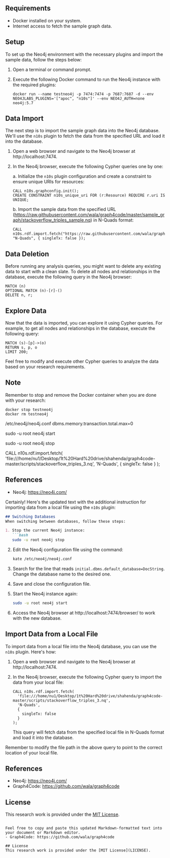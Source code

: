 


## Requirements
- Docker installed on your system.
- Internet access to fetch the sample graph data.

## Setup
To set up the Neo4j environment with the necessary plugins and import the sample data, follow the steps below:

1. Open a terminal or command prompt.

2. Execute the following Docker command to run the Neo4j instance with the required plugins:
   ```
   docker run --name testneo4j -p 7474:7474 -p 7687:7687 -d --env NEO4JLABS_PLUGINS='["apoc", "n10s"]' --env NEO4J_AUTH=none neo4j:5.7
   ```

## Data Import
The next step is to import the sample graph data into the Neo4j database. We'll use the `n10s` plugin to fetch the data from the specified URL and load it into the database.

1. Open a web browser and navigate to the Neo4j browser at http://localhost:7474.

2. In the Neo4j browser, execute the following Cypher queries one by one:

   a. Initialize the `n10s` plugin configuration and create a constraint to ensure unique URIs for resources:
      ```cypher
      CALL n10s.graphconfig.init();
      CREATE CONSTRAINT n10s_unique_uri FOR (r:Resource) REQUIRE r.uri IS UNIQUE;
      ```

   b. Import the sample data from the specified URL (https://raw.githubusercontent.com/wala/graph4code/master/sample_graph/stackoverflow_triples_sample.nq) in N-Quads format:
      ```cypher
      CALL n10s.rdf.import.fetch("https://raw.githubusercontent.com/wala/graph4code/master/sample_graph/stackoverflow_triples_sample.nq", "N-Quads", { singleTx: false });
      ```

## Data Deletion
Before running any analysis queries, you might want to delete any existing data to start with a clean slate. To delete all nodes and relationships in the database, execute the following query in the Neo4j browser:

```cypher
MATCH (n)
OPTIONAL MATCH (n)-[r]-()
DELETE n, r;
```

## Explore Data
Now that the data is imported, you can explore it using Cypher queries. For example, to get all nodes and relationships in the database, execute the following query:

```cypher
MATCH (s)-[p]->(o)
RETURN s, p, o
LIMIT 200;
```

Feel free to modify and execute other Cypher queries to analyze the data based on your research requirements.

## Note
Remember to stop and remove the Docker container when you are done with your research:

```
docker stop testneo4j
docker rm testneo4j
```


/etc/neo4j/neo4j.conf
dbms.memory.transaction.total.max=0

sudo -u root neo4j start

sudo -u root neo4j stop

CALL n10s.rdf.import.fetch(
  'file:///home/nu1/Desktop/1t%20Hard%20drive/shahenda/graph4code-master/scripts/stackoverflow_triples_3.nq',
  'N-Quads',
  {
    singleTx: false
  }
);



## References
- Neo4j: https://neo4j.com/

Certainly! Here's the updated text with the additional instruction for importing data from a local file using the `n10s` plugin:

```markdown
## Switching Databases
When switching between databases, follow these steps:

1. Stop the current Neo4j instance:
   ```bash
   sudo -u root neo4j stop
   ```

2. Edit the Neo4j configuration file using the command:
   ```bash
   kate /etc/neo4j/neo4j.conf
   ```

3. Search for the line that reads `initial.dbms.default_database=DocString`. Change the database name to the desired one.

4. Save and close the configuration file.

5. Start the Neo4j instance again:
   ```bash
   sudo -u root neo4j start
   ```

6. Access the Neo4j browser at http://localhost:7474/browser/ to work with the new database.

## Import Data from a Local File
To import data from a local file into the Neo4j database, you can use the `n10s` plugin. Here's how:

1. Open a web browser and navigate to the Neo4j browser at http://localhost:7474.

2. In the Neo4j browser, execute the following Cypher query to import the data from your local file:
   ```cypher
   CALL n10s.rdf.import.fetch(
     'file:///home/nu1/Desktop/1t%20Hard%20drive/shahenda/graph4code-master/scripts/stackoverflow_triples_3.nq',
     'N-Quads',
     {
       singleTx: false
     }
   );
   ```
   This query will fetch data from the specified local file in N-Quads format and load it into the database.

Remember to modify the file path in the above query to point to the correct location of your local file.

## References
- Neo4j: https://neo4j.com/
- Graph4Code: https://github.com/wala/graph4code

## License
This research work is provided under the [MIT License](LICENSE).
```

Feel free to copy and paste this updated Markdown-formatted text into your document or Markdown editor.
- Graph4Code: https://github.com/wala/graph4code

## License
This research work is provided under the [MIT License](LICENSE).
